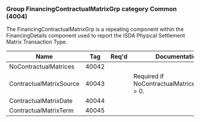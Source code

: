 ### Group FinancingContractualMatrixGrp category Common (4004)

The FinancingContractualMatrixGrp is a repeating component within the FinancingDetails component used to report the ISDA Physical Settlement Matrix Transaction Type.

| Name                    | Tag   | Req'd | Documentation                                 |
|-------------------------|-------|----------|-----------------------------------------------|
| NoContractualMatrices   | 40042 |       |                                               |
| ContractualMatrixSource | 40043 |       | Required if NoContractualMatrices(40042) > 0. |
| ContractualMatrixDate   | 40044 |       |                                               |
| ContractualMatrixTerm   | 40045 |       |                                               |

